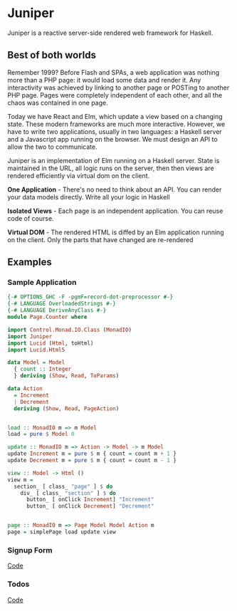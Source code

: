 # Juniper

Juniper is a reactive server-side rendered web framework for Haskell. 

## Best of both worlds

Remember 1999? Before Flash and SPAs, a web application was nothing more than a PHP page: it would load some data and render it. Any interactivity was achieved by linking to another page or POSTing to another PHP page. Pages were completely independent of each other, and all the chaos was contained in one page.

Today we have React and Elm, which update a view based on a changing state. These modern frameworks are much more interactive. However, we have to write two applications, usually in two languages: a Haskell server and a Javascript app running on the browser. We must design an API to allow the two to communicate.

Juniper is an implementation of Elm running on a Haskell server. State is maintained in the URL, all logic runs on the server, then then views are rendered efficiently via virtual dom on the client.

**One Application** - There's no need to think about an API. You can render your data models directly. Write all your logic in Haskell

**Isolated Views** - Each page is an independent application. You can reuse code of course.

**Virtual DOM** - The rendered HTML is diffed by an Elm application running on the client. Only the parts that have changed are re-rendered

## Examples

### Sample Application

```haskell
{-# OPTIONS_GHC -F -pgmF=record-dot-preprocessor #-}
{-# LANGUAGE OverloadedStrings #-}
{-# LANGUAGE DeriveAnyClass #-}
module Page.Counter where

import Control.Monad.IO.Class (MonadIO)
import Juniper
import Lucid (Html, toHtml)
import Lucid.Html5

data Model = Model
  { count :: Integer
  } deriving (Show, Read, ToParams)

data Action
  = Increment
  | Decrement
  deriving (Show, Read, PageAction)


load :: MonadIO m => m Model
load = pure $ Model 0

update :: MonadIO m => Action -> Model -> m Model
update Increment m = pure $ m { count = count m + 1 }
update Decrement m = pure $ m { count = count m - 1 }

view :: Model -> Html ()
view m =
  section_ [ class_ "page" ] $ do
    div_ [ class_ "section" ] $ do
      button_ [ onClick Increment] "Increment"
      button_ [ onClick Decrement] "Decrement"


page :: MonadIO m => Page Model Model Action m
page = simplePage load update view
```

### Signup Form

[Code](https://github.com/seanhess/juniper/blob/main/example/Page/Signup.hs)

### Todos

[Code](https://github.com/seanhess/juniper/blob/main/example/Page/Todo.hs)







